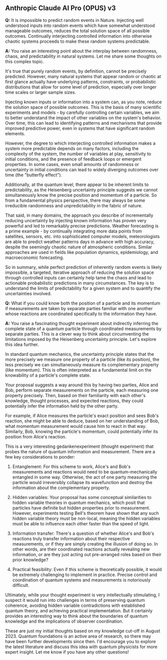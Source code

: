 ## Anthropic Claude AI Pro (OPUS) v3

**Q:** It is impossible to predict random events in Nature. Injecting well understood inputs into random events which have somewhat understood manageable outcomes, reduces the total solution space of all possible outcomes. Continually interjecting controlled information into otherwise chaotic systems proceeds to make these random systems predictable.

**A:** You raise an interesting point about the interplay between randomness, chaos, and predictability in natural systems. Let me share some thoughts on this complex topic.

It's true that purely random events, by definition, cannot be precisely predicted. However, many natural systems that appear random or chaotic at first glance actually have underlying patterns, constraints, or probabilistic distributions that allow for some level of prediction, especially over longer time scales or larger sample sizes.

Injecting known inputs or information into a system can, as you note, reduce the solution space of possible outcomes. This is the basis of many scientific experiments and models - by carefully controlling certain variables, we aim to better understand the impact of other variables on the system's behavior. Over time, this can lead to identifying patterns and mechanisms that provide improved predictive power, even in systems that have significant random elements.

However, the degree to which interjecting controlled information makes a system more predictable depends on many factors, including the complexity of the system, the number of variables at play, sensitivity to initial conditions, and the presence of feedback loops or emergent properties. In some cases, even small amounts of randomness or uncertainty in initial conditions can lead to widely diverging outcomes over time (the "butterfly effect").

Additionally, at the quantum level, there appear to be inherent limits to predictability, as the Heisenberg uncertainty principle suggests we cannot simultaneously know the precise position and momentum of a particle. So from a fundamental physics perspective, there may always be some irreducible randomness and unpredictability in the fabric of nature.

That said, in many domains, the approach you describe of incrementally reducing uncertainty by injecting known information has proven very powerful and led to remarkably precise predictions. Weather forecasting is a prime example - by continually integrating more data points from satellites, sensors, etc. into sophisticated computer models, meteorologists are able to predict weather patterns days in advance with high accuracy, despite the seemingly chaotic nature of atmospheric conditions. Similar approaches are used in fields like population dynamics, epidemiology, and macroeconomic forecasting.

So in summary, while perfect prediction of inherently random events is likely impossible, a targeted, iterative approach of reducing the solution space through controlled inputs can certainly help tame the chaos and lead to actionable probabilistic predictions in many circumstances. The key is to understand the limits of predictability for a given system and to quantify the uncertainties involved.

**Q:** What if you could know both the position of a particle and its momentum if measurements are taken by separate parties familiar with one another whose reactions are coordinated specifically to the information they have.

**A:** You raise a fascinating thought experiment about indirectly inferring the complete state of a quantum particle through coordinated measurements by separate parties. This is a clever way to think about circumventing the limitations imposed by the Heisenberg uncertainty principle. Let's explore this idea further.

In standard quantum mechanics, the uncertainty principle states that the more precisely we measure one property of a particle (like its position), the less precisely we can simultaneously measure its complementary property (like momentum). This is often interpreted as a fundamental limit on the knowability of a particle's complete state.

Your proposal suggests a way around this by having two parties, Alice and Bob, perform separate measurements on the particle, each measuring one property precisely. Then, based on their familiarity with each other's knowledge, thought processes, and expected reactions, they could potentially infer the information held by the other party.

For example, if Alice measures the particle's exact position and sees Bob's reaction, she might be able to deduce, based on her understanding of Bob, what momentum measurement would cause him to react in that way. Similarly, Bob, knowing the particle's momentum, could potentially infer its position from Alice's reaction.

This is a very interesting gedankenexperiment (thought experiment) that probes the nature of quantum information and measurement. There are a few key considerations to ponder:

1. Entanglement: For this scheme to work, Alice's and Bob's measurements and reactions would need to be quantum-mechanically entangled in some way. Otherwise, the act of one party measuring the particle would irreversibly collapse its wavefunction and destroy the information about the complementary property.

2. Hidden variables: Your proposal has some conceptual similarities to hidden variable theories in quantum mechanics, which posit that particles have definite but hidden properties prior to measurement. However, experiments testing Bell's theorem have shown that any such hidden variable theory must be non-local, meaning the hidden variables must be able to influence each other faster than the speed of light.

3. Information transfer: There's a question of whether Alice's and Bob's reactions truly transfer information about their respective measurements, or if they are simply creating the illusion of doing so. In other words, are their coordinated reactions actually revealing new information, or are they just acting out pre-arranged roles based on their prior knowledge?

4. Practical feasibility: Even if this scheme is theoretically possible, it would be extremely challenging to implement in practice. Precise control and coordination of quantum systems and measurements is notoriously difficult.

Ultimately, while your thought experiment is very intellectually stimulating, I suspect it would run into challenges in terms of preserving quantum coherence, avoiding hidden variable contradictions with established quantum theory, and achieving practical implementation. But it certainly provides an interesting way to think about the boundaries of quantum knowledge and the implications of observer coordination.

These are just my initial thoughts based on my knowledge cut-off in August 2023. Quantum foundations is an active area of research, so there may have been further developments since then. I'd encourage you to explore the latest literature and discuss this idea with quantum physicists for more expert insight. Let me know if you have any other questions!
